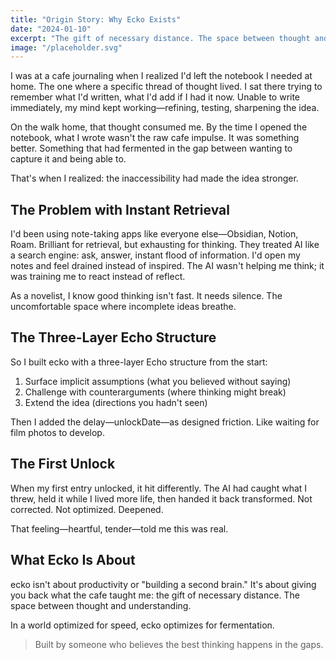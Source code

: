 ```yaml
---
title: "Origin Story: Why Ecko Exists"
date: "2024-01-10"
excerpt: "The gift of necessary distance. The space between thought and understanding."
image: "/placeholder.svg"
---
```


I was at a cafe journaling when I realized I'd left the notebook I needed at home. The one where a specific thread of thought lived. I sat there trying to remember what I'd written, what I'd add if I had it now. Unable to write immediately, my mind kept working—refining, testing, sharpening the idea.

On the walk home, that thought consumed me. By the time I opened the notebook, what I wrote wasn't the raw cafe impulse. It was something better. Something that had fermented in the gap between wanting to capture it and being able to.

That's when I realized: the inaccessibility had made the idea stronger.

## The Problem with Instant Retrieval

I'd been using note-taking apps like everyone else—Obsidian, Notion, Roam. Brilliant for retrieval, but exhausting for thinking. They treated AI like a search engine: ask, answer, instant flood of information. I'd open my notes and feel drained instead of inspired. The AI wasn't helping me think; it was training me to react instead of reflect.

As a novelist, I know good thinking isn't fast. It needs silence. The uncomfortable space where incomplete ideas breathe.

## The Three-Layer Echo Structure

So I built ecko with a three-layer Echo structure from the start:

1. Surface implicit assumptions (what you believed without saying)
2. Challenge with counterarguments (where thinking might break)
3. Extend the idea (directions you hadn't seen)

Then I added the delay—unlockDate—as designed friction. Like waiting for film photos to develop.

## The First Unlock

When my first entry unlocked, it hit differently. The AI had caught what I threw, held it while I lived more life, then handed it back transformed. Not corrected. Not optimized. Deepened.

That feeling—heartful, tender—told me this was real.

## What Ecko Is About

ecko isn't about productivity or "building a second brain." It's about giving you back what the cafe taught me: the gift of necessary distance. The space between thought and understanding.

In a world optimized for speed, ecko optimizes for fermentation.

> Built by someone who believes the best thinking happens in the gaps.
